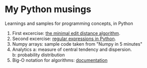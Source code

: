 # My Python musings
Learnings and samples for programming concepts, in Python

1. First excercise: [the minimal edit distance algorithm](./docs/01-minimal-edit-distance.md).
1. Second excercise: [regular expressions in Python](./docs/01-regular-expressions.md).
1. Numpy arrays: sample code taken from "Numpy in 5 minutes"
1. Analytics
    a: measure of central tendency and dispersion.  
    b: probability distribution
1. Big-O notation for algorithms: [documentation](./docs/03-big-o-notation.md)
